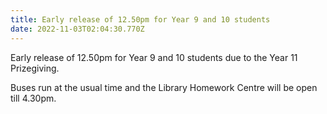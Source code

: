 ```yaml
---
title: Early release of 12.50pm for Year 9 and 10 students
date: 2022-11-03T02:04:30.770Z
---
```

Early release of 12.50pm for Year 9 and 10 students due to the Year 11 Prizegiving.

Buses run at the usual time and the Library Homework Centre will be open till 4.30pm.